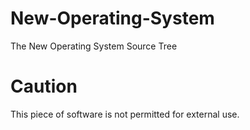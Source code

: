 # New-Operating-System
 The New Operating System Source Tree


# Caution
 This piece of software is not permitted for external use.